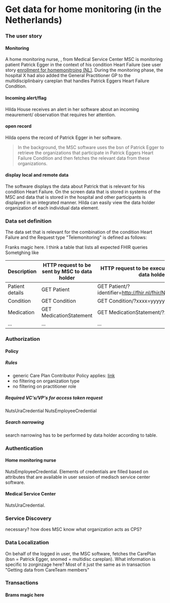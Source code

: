 # Get data for home monitoring (in the Netherlands)

### The user story


#### Monitoring

A home monitoring nurse, <Hilda House>, from Medical Service Center MSC is monitoring patient Patrick Egger in the context of his condition Heart Failure (see user story [enrollment for homemonitroing (NL)](usecase-enrollment.html). During the monitoring phase, the hospital X had also added the General Practitioner GP to the multidisciplinbairy careplan that handles Patrick Eggers Heart Failure Condition.

#### Incoming alert/flag

Hilda House receives an alert in her software about an incoming meaurement/ observation that requires her attention.

#### open record

Hilda opens the record of Patrick Egger in her software.

> In the background, the MSC software uses the bsn of Patrick Egger to retrieve the organizations that participate in Patrick Eggers Heart Failure Condition and then fetches the relevant data from these organizations.

#### display local and remote data

The software displays the data about Patrick that is relevant for his condition Heart Failure. On the screen data that is stored in systems of the MSC and data that is stored in the hospital and other participants is displayed in an integrated manner. Hilda can easily view the data holder organization of each individual data element.

### Data set definition

The data set that is relevant for the combination of the condition Heart Failure and the Request type "Telemonitoring" is defined as follows:

Franks magic here. I think a table that lists all expected FHIR queries
Sometghing like

|Description|HTTP request to be sent by MSC to data holder|HTTP request to be executed internally by data holder|
|-----------|----------|-----------|
|Patient details|GET Patient| GET Patient/?identifier=http://fhir.nl/fhir/NamingSystem/bsn|[BSN from CarePlan]|
|Condition|GET Condition| GET Condition/?xxxx=yyyyy|
|Medication|GET MedicationStatement| GET MedicationStatement/?xxxx=yyyyy|
|...|...|...|

### Authorization

#### Policy

##### Rules
- generic Care Plan Contributor Policy applies: [link](https://santeonnl.github.io/shared-care-planning/security-authorization.html#access-to-resources-of-which-the-care-plan-contributor-is-data-holder)
- no filtering on organization type
- no filtering on practitioner role

##### Required VC's/VP's for access token request
NutsUraCredential
NutsEmployeeCredential

##### Search narrowing
search narrowing has to be performed by data holder according to table.



### Authentication

#### Home monitoring nurse

NutsEmployeeCredential. Elements of credentials are filled based on attributes that are available in user session of medisch service center software.

#### Medical Service Center

NutsUraCredential.

### Service Discovery

necessary? how does MSC know what organization acts as CPS?

### Data Localization

On behalf of the logged in user, the MSC software, fetches the CarePlan (bsn = Patrick Egger, snomed = multidisc careplan).
What information is specific to zorginzage here? Most of it just the same as in transaction "Getting data from CareTeam members"

### Transactions

#### Brams magic here